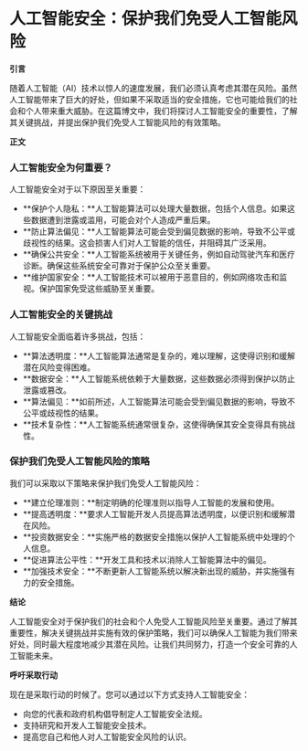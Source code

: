 # 人工智能安全：保护我们免受人工智能风险

**引言**

随着人工智能（AI）技术以惊人的速度发展，我们必须认真考虑其潜在风险。虽然人工智能带来了巨大的好处，但如果不采取适当的安全措施，它也可能给我们的社会和个人带来重大威胁。在这篇博文中，我们将探讨人工智能安全的重要性，了解其关键挑战，并提出保护我们免受人工智能风险的有效策略。

**正文**

### 人工智能安全为何重要？

人工智能安全对于以下原因至关重要：

* **保护个人隐私：**人工智能算法可以处理大量数据，包括个人信息。如果这些数据遭到泄露或滥用，可能会对个人造成严重后果。
* **防止算法偏见：**人工智能算法可能会受到偏见数据的影响，导致不公平或歧视性的结果。这会损害人们对人工智能的信任，并阻碍其广泛采用。
* **确保公共安全：**人工智能系统被用于关键任务，例如自动驾驶汽车和医疗诊断。确保这些系统安全可靠对于保护公众至关重要。
* **维护国家安全：**人工智能技术可以被用于恶意目的，例如网络攻击和监视。保护国家免受这些威胁至关重要。

### 人工智能安全的关键挑战

人工智能安全面临着许多挑战，包括：

* **算法透明度：**人工智能算法通常是复杂的，难以理解，这使得识别和缓解潜在风险变得困难。
* **数据安全：**人工智能系统依赖于大量数据，这些数据必须得到保护以防止泄露或篡改。
* **算法偏见：**如前所述，人工智能算法可能会受到偏见数据的影响，导致不公平或歧视性的结果。
* **技术复杂性：**人工智能系统通常很复杂，这使得确保其安全变得具有挑战性。

### 保护我们免受人工智能风险的策略

我们可以采取以下策略来保护我们免受人工智能风险：

* **建立伦理准则：**制定明确的伦理准则以指导人工智能的发展和使用。
* **提高透明度：**要求人工智能开发人员提高算法透明度，以便识别和缓解潜在风险。
* **投资数据安全：**实施严格的数据安全措施以保护人工智能系统中处理的个人信息。
* **促进算法公平性：**开发工具和技术以消除人工智能算法中的偏见。
* **加强技术安全：**不断更新人工智能系统以解决新出现的威胁，并实施强有力的安全措施。

**结论**

人工智能安全对于保护我们的社会和个人免受人工智能风险至关重要。通过了解其重要性，解决关键挑战并实施有效的保护策略，我们可以确保人工智能为我们带来好处，同时最大程度地减少其潜在风险。让我们共同努力，打造一个安全可靠的人工智能未来。

**呼吁采取行动**

现在是采取行动的时候了。您可以通过以下方式支持人工智能安全：

* 向您的代表和政府机构倡导制定人工智能安全法规。
* 支持研究和开发人工智能安全技术。
* 提高您自己和他人对人工智能安全风险的认识。
